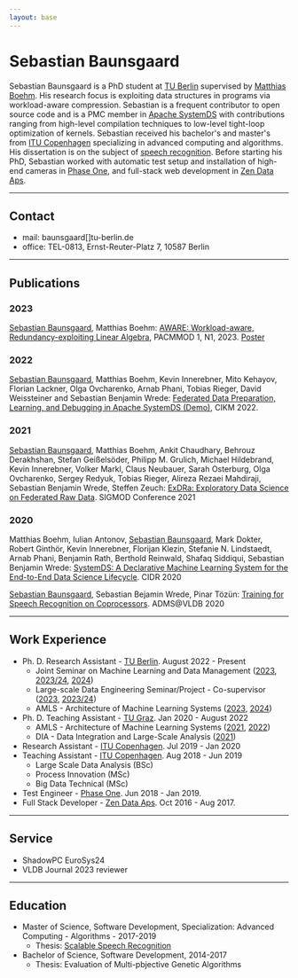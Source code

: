 ```yaml
---
layout: base
---
```


# Sebastian Baunsgaard

Sebastian Baunsgaard is a PhD student at [TU Berlin](https://www.tu.berlin/) supervised by [Matthias Boehm](https://mboehm7.github.io/).
His research focus is exploiting data structures in programs via workload-aware compression. Sebastian is a frequent contributor to open source code and is a PMC member in [Apache SystemDS](https://systemds.apache.org/)
with contributions ranging from high-level compilation techniques to low-level tight-loop optimization of kernels. Sebastian received his bachelor's and master's from [ITU Copenhagen](https://itu.dk/) specializing in advanced computing and algorithms. His dissertation is on the subject of [speech recognition](https://dasya.itu.dk/for-students/projects/archive/speechrecognition/).
Before starting his PhD, Sebastian worked with automatic test setup and installation of high-end cameras in [Phase One](https://www.phaseone.com/),
and full-stack web development in [Zen Data Aps](https://zendata.dk/).

---

## Contact

- mail: baunsgaard[]tu-berlin.de
- office: TEL-0813, Ernst-Reuter-Platz 7, 10587 Berlin

---

## Publications

### 2023

[Sebastian Baunsgaard](.), Matthias Boehm: [AWARE: Workload-aware, Redundancy-exploiting Linear Algebra](https://dl.acm.org/doi/abs/10.1145/3588682),
PACMMOD 1, N1, 2023. [Poster](./assets/pdf/AWARE_Poster.pdf)

### 2022

[Sebastian Baunsgaard](.), Matthias Boehm, Kevin Innerebner, Mito Kehayov, Florian Lackner, Olga Ovcharenko, Arnab Phani, Tobias Rieger, David Weissteiner and Sebastian Benjamin Wrede: [Federated Data Preparation, Learning, and Debugging in Apache SystemDS (Demo)](https://dl.acm.org/doi/10.1145/3511808.3557162),
CIKM 2022.

### 2021

[Sebastian Baunsgaard](.), Matthias Boehm, Ankit Chaudhary, Behrouz Derakhshan, Stefan Geißelsöder, Philipp M. Grulich, Michael Hildebrand, Kevin Innerebner, Volker Markl, Claus Neubauer, Sarah Osterburg, Olga Ovcharenko, Sergey Redyuk, Tobias Rieger, Alireza Rezaei Mahdiraji, Sebastian Benjamin Wrede, Steffen Zeuch:
[ExDRa: Exploratory Data Science on Federated Raw Data](https://dl.acm.org/doi/10.1145/3448016.3457549).
SIGMOD Conference 2021

### 2020

Matthias Boehm, Iulian Antonov, [Sebastian Baunsgaard](.), Mark Dokter, Robert Ginthör, Kevin Innerebner, Florijan Klezin, Stefanie N. Lindstaedt, Arnab Phani, Benjamin Rath, Berthold Reinwald, Shafaq Siddiqui, Sebastian Benjamin Wrede:
[SystemDS: A Declarative Machine Learning System for the End-to-End Data Science Lifecycle](http://www.cidrdb.org/cidr2020/papers/p22-boehm-cidr20.pdf).
CIDR 2020

[Sebastian Baunsgaard](.), Sebastian Bejamin Wrede, Pinar Tözün:
[Training for Speech Recognition on Coprocessors](http://www.adms-conf.org/2020-camera-ready/ADMS20_01.pdf).
ADMS@VLDB 2020

---

## Work Experience

- Ph. D. Research Assistant - [TU Berlin](https://www.tu.berlin/). August 2022 - Present
  - Joint Seminar on Machine Learning and Data Management ([2023](https://wiki.ml.tu-berlin.de/wiki/Main/WS23_MLDMS), [2023/24](https://isis.tu-berlin.de/enrol/index.php?id=34987), [2024](.))
  - Large-scale Data Engineering Seminar/Project - Co-supervisor ([2023](https://pdamme.github.io/teaching/2023_summer/lde/lde_summer2023.html), [2023/24](https://pdamme.github.io/teaching/2023-24_winter/lde/lde_winter2023-24.html))
  - AMLS - Architecture of Machine Learning Systems ([2023](https://mboehm7.github.io/teaching/ss23_amls/index.htm), [2024](https://mboehm7.github.io/teaching/ss24_amls/index.htm))
- Ph. D. Teaching Assistant - [TU Graz](https://www.tugraz.at/home/). Jan 2020 - August 2022
  - AMLS - Architecture of Machine Learning Systems ([2021](https://mboehm7.github.io/teaching/ss21_amls),
  [2022](https://mboehm7.github.io/teaching/ss22_amls/))
  - DIA - Data Integration and Large-Scale Analysis ([2021](https://mboehm7.github.io/teaching/ws2122_dia))
- Research Assistant - [ITU Copenhagen](https://itu.dk/). Jul 2019 - Jan 2020
- Teaching Assistant - [ITU Copenhagen](https://itu.dk/). Aug 2018 - Jun 2019
  - Large Scale Data Analysis (BSc)
  - Process Innovation (MSc)
  - Big Data Technical (MSc)
- Test Engineer - [Phase One](https://www.phaseone.com/). Jun 2018 - Jan 2019.
- Full Stack Developer - [Zen Data Aps](https://zendata.dk/). Oct 2016 - Aug 2017.

---

## Service

- ShadowPC EuroSys24
- VLDB Journal 2023 reviewer

---

## Education

- Master of Science, Software Development, Specialization: Advanced Computing - Algorithms - 2017-2019
  - Thesis: [Scalable Speech Recognition](https://github.com/sebwrede/Scalable-Speech-Recognition/blob/master/Thesis.pdf)
- Bachelor of Science, Software Development, 2014-2017
  - Thesis: Evaluation of Multi-pbjective Genetic Algorithms

